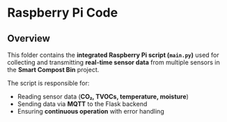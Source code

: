 # Raspberry Pi Code  

## Overview
This folder contains the **integrated Raspberry Pi script (`main.py`)** used for collecting and transmitting **real-time sensor data** from multiple sensors in the **Smart Compost Bin** project. 

The script is responsible for:
- Reading sensor data (**CO₂, TVOCs, temperature, moisture**)  
- Sending data via **MQTT** to the Flask backend  
- Ensuring **continuous operation** with error handling  
